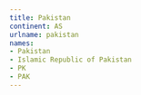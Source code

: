 ```yaml
---
title: Pakistan
continent: AS
urlname: pakistan
names:
- Pakistan
- Islamic Republic of Pakistan
- PK
- PAK
---
```


